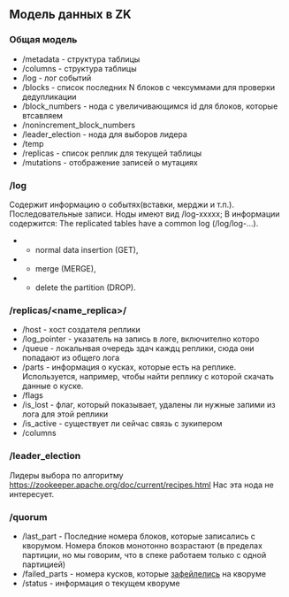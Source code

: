 ## Модель данных в ZK
### Общая модель
* /metadata - структура таблицы
* /columns - структура таблицы
* /log - лог событий
* /blocks - список последних N блоков с чексуммами для проверки дедупликации
* /block_numbers - нода с увеличивающимся id для блоков, которые втсавляем
* /nonincrement_block_numbers
* /leader_election - нода для выборов лидера
* /temp
* /replicas - список реплик для текущей таблицы
* /mutations - отображение записей о мутациях

### /log
Содержит информацию о событях(вставки, мерджи и т.п.). Последовательные записи.
Ноды имеют вид /log-xxxxx;
В информации содержится:
The replicated tables have a common log (/log/log-...).
  * - normal data insertion (GET),
  * - merge (MERGE),
  * - delete the partition (DROP).

### /replicas/<name_replica>/
* /host - хост создателя реплики
* /log_pointer - указатель на запись в логе, включително которо
* /queue - локальнвая очередь здач каждц реплики, сюда они попадают из общего лога
* /parts - информация о кусках, которые есть на реплике. Используется, например, чтобы найти реплику с которой скачать данные о куске. 
* /flags
* /is_lost - флаг, который показывает, удалены ли нужные запими из лога для этой реплики
* /is_active - существует ли сейчас связь с зукипером
* /columns

### /leader_election
Лидеры выбора по алгоритму https://zookeeper.apache.org/doc/current/recipes.html
Нас эта нода не интересует.

### /quorum
* /last_part - Последние номера блоков, которые записались с кворумом. Номера блоков монотонно возрастают (в пределах партиции, но мы говорим, что в спеке работаем только с одной партицией)
* /failed_parts - номера кусков, которые [зафейлелись](https://github.com/yandex/ClickHouse/blob/e141788f028cd8ed388498afef3249f572554746/dbms/src/Storages/StorageReplicatedMergeTree.cpp#L1308) на кворуме
* /status - информация о текущем кворуме
